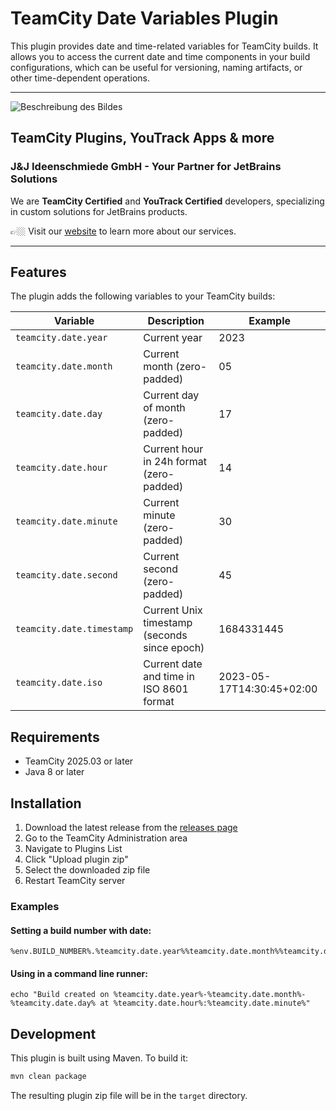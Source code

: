 # TeamCity Date Variables Plugin

This plugin provides date and time-related variables for TeamCity builds. It allows you to access the current date and time components in your build configurations, which can be useful for versioning, naming artifacts, or other time-dependent operations.

---

<picture>
  <source media="(prefers-color-scheme: dark)" srcset="https://github.com/user-attachments/assets/e576a978-8eb9-470d-9690-855a947e5440">
  <img src="https://github.com/user-attachments/assets/b4fead79-173d-46f9-8767-3a1872de4ef8" alt="Beschreibung des Bildes">
</picture>

## TeamCity Plugins, YouTrack Apps & more

### J&J Ideenschmiede GmbH - Your Partner for JetBrains Solutions

We are **TeamCity Certified** and **YouTrack Certified** developers, specializing in custom solutions for JetBrains products.

👉🏼 Visit our [website](https://www.jjideenschmiede.de) to learn more about our services.

---

## Features

The plugin adds the following variables to your TeamCity builds:

| Variable                  | Description                                  | Example                   |
|---------------------------|----------------------------------------------|---------------------------|
| `teamcity.date.year`      | Current year                                 | 2023                      |
| `teamcity.date.month`     | Current month (zero-padded)                  | 05                        |
| `teamcity.date.day`       | Current day of month (zero-padded)           | 17                        |
| `teamcity.date.hour`      | Current hour in 24h format (zero-padded)     | 14                        |
| `teamcity.date.minute`    | Current minute (zero-padded)                 | 30                        |
| `teamcity.date.second`    | Current second (zero-padded)                 | 45                        |
| `teamcity.date.timestamp` | Current Unix timestamp (seconds since epoch) | 1684331445                |
| `teamcity.date.iso`       | Current date and time in ISO 8601 format     | 2023-05-17T14:30:45+02:00 |

## Requirements

- TeamCity 2025.03 or later
- Java 8 or later

## Installation

1. Download the latest release from the [releases page](https://github.com/jjideenschmiede/teamcity-date-variables-plugin/releases)
2. Go to the TeamCity Administration area
3. Navigate to Plugins List
4. Click "Upload plugin zip"
5. Select the downloaded zip file
6. Restart TeamCity server

### Examples

#### Setting a build number with date:
```
%env.BUILD_NUMBER%.%teamcity.date.year%%teamcity.date.month%%teamcity.date.day%
```

#### Using in a command line runner:
```
echo "Build created on %teamcity.date.year%-%teamcity.date.month%-%teamcity.date.day% at %teamcity.date.hour%:%teamcity.date.minute%"
```

## Development

This plugin is built using Maven. To build it:

```bash
mvn clean package
```

The resulting plugin zip file will be in the `target` directory.
